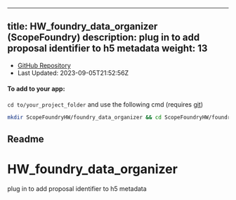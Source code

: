 
---
title: HW_foundry_data_organizer (ScopeFoundry)
description: plug in to add proposal identifier to h5 metadata
weight: 13
---
- [GitHub Repository](https://github.com/ScopeFoundry/HW_foundry_data_organizer)
- Last Updated: 2023-09-05T21:52:56Z


#### To add to your app:

`cd to/your_project_folder` and use the following cmd (requires [git](/docs/100_development/20_git/))

```bash
mkdir ScopeFoundryHW/foundry_data_organizer && cd ScopeFoundryHW/foundry_data_organizer && git init --initial-branch=main && git remote add upstream_ScopeFoundry https://github.com/ScopeFoundry/HW_foundry_data_organizer && git pull upstream_ScopeFoundry main && cd ../..
```

## Readme
# HW_foundry_data_organizer
plug in to add proposal identifier to h5 metadata

